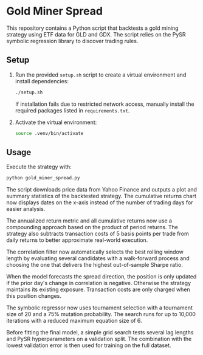 # Gold Miner Spread

This repository contains a Python script that backtests a gold mining strategy using 
ETF data for GLD and GDX. The script relies on the PySR symbolic regression
library to discover trading rules.

## Setup

1. Run the provided `setup.sh` script to create a virtual environment and
   install dependencies:
   ```bash
   ./setup.sh
   ```

   If installation fails due to restricted network access, manually install the
   required packages listed in `requirements.txt`.

2. Activate the virtual environment:
   ```bash
   source .venv/bin/activate
   ```

## Usage

Execute the strategy with:
```bash
python gold_miner_spread.py
```

The script downloads price data from Yahoo Finance and outputs a plot and summary
statistics of the backtested strategy. The cumulative returns chart now displays
dates on the x-axis instead of the number of trading days for easier analysis.

The annualized return metric and all cumulative returns now use a compounding
approach based on the product of period returns. The strategy also subtracts
transaction costs of 5 basis points per trade from daily returns to better
approximate real-world execution.

The correlation filter now automatically selects the best rolling window
length by evaluating several candidates with a walk-forward process and
choosing the one that delivers the highest out-of-sample Sharpe ratio.

When the model forecasts the spread direction, the position is only updated if
the prior day's change in correlation is negative. Otherwise the strategy
maintains its existing exposure. Transaction costs are only charged when this
position changes.

The symbolic regressor now uses tournament selection with a tournament size of
20 and a 75% mutation probability. The search runs for up to 10,000
iterations with a reduced maximum equation size of 6.

Before fitting the final model, a simple grid search tests several lag
lengths and PySR hyperparameters on a validation split. The combination with
the lowest validation error is then used for training on the full dataset.
